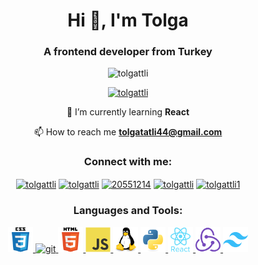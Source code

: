 <h1 align="center">Hi 👋, I'm Tolga</h1>
<h3 align="center">A frontend developer from Turkey</h3>
<div align="center">
  <p> <img src="https://komarev.com/ghpvc/?username=tolgattli&label=Profile%20views&color=b40e0e&style=flat-square"
      alt="tolgattli" /> </p>

  <p> <a href="https://twitter.com/tolgattli" target="blank"><img
        src="https://img.shields.io/twitter/follow/tolgattli?logo=twitter&style=for-the-badge" alt="tolgattli" /></a>
  </p>

  🌱 I’m currently learning **React**

  📫 How to reach me **tolgatatli44@gmail.com**

  <h3>Connect with me:</h3>
  <p>
    <a href="https://twitter.com/tolgattli" target="blank"><img align="center"
        src="https://raw.githubusercontent.com/rahuldkjain/github-profile-readme-generator/master/src/images/icons/Social/twitter.svg"
        alt="tolgattli" height="30" width="40" /></a>
    <a href="https://linkedin.com/in/tolgattli" target="blank"><img align="center"
        src="https://raw.githubusercontent.com/rahuldkjain/github-profile-readme-generator/master/src/images/icons/Social/linked-in-alt.svg"
        alt="tolgattli" height="30" width="40" /></a>
    <a href="https://stackoverflow.com/users/20551214" target="blank"><img align="center"
        src="https://raw.githubusercontent.com/rahuldkjain/github-profile-readme-generator/master/src/images/icons/Social/stack-overflow.svg"
        alt="20551214" height="30" width="40" /></a>
    <a href="https://instagram.com/tolgattli" target="blank"><img align="center"
        src="https://raw.githubusercontent.com/rahuldkjain/github-profile-readme-generator/master/src/images/icons/Social/instagram.svg"
        alt="tolgattli" height="30" width="40" /></a>
    <a href="https://www.hackerrank.com/tolgattli1" target="blank"><img align="center"
        src="https://raw.githubusercontent.com/rahuldkjain/github-profile-readme-generator/master/src/images/icons/Social/hackerrank.svg"
        alt="tolgattli1" height="30" width="40" /></a>
  </p>

  <h3>Languages and Tools:</h3>
  <p><a href="https://www.w3schools.com/css/" target="_blank"
      rel="noreferrer"> <img
        src="https://raw.githubusercontent.com/devicons/devicon/master/icons/css3/css3-original-wordmark.svg" alt="css3"
        width="40" height="40" /> </a> <a href="https://git-scm.com/" target="_blank" rel="noreferrer"> <img
        src="https://www.vectorlogo.zone/logos/git-scm/git-scm-icon.svg" alt="git" width="40" height="40" /> </a> <a
      href="https://www.w3.org/html/" target="_blank" rel="noreferrer"> <img
        src="https://raw.githubusercontent.com/devicons/devicon/master/icons/html5/html5-original-wordmark.svg"
        alt="html5" width="40" height="40" /> </a> <a href="https://developer.mozilla.org/en-US/docs/Web/JavaScript"
      target="_blank" rel="noreferrer"> <img
        src="https://raw.githubusercontent.com/devicons/devicon/master/icons/javascript/javascript-original.svg"
        alt="javascript" width="40" height="40" /> </a> <a href="https://www.linux.org/" target="_blank"
      rel="noreferrer"> <img
        src="https://raw.githubusercontent.com/devicons/devicon/master/icons/linux/linux-original.svg" alt="linux"
        width="40" height="40" /> </a> <a href="https://www.python.org" target="_blank" rel="noreferrer"> <img
        src="https://raw.githubusercontent.com/devicons/devicon/master/icons/python/python-original.svg" alt="python"
        width="40" height="40" /> </a> <a href="https://reactjs.org/" target="_blank" rel="noreferrer"> <img
        src="https://raw.githubusercontent.com/devicons/devicon/master/icons/react/react-original-wordmark.svg"
        alt="react" width="40" height="40" /> </a><a href="https://redux.js.org/" target="_blank" rel="noreferrer"> <img
        src="https://raw.githubusercontent.com/devicons/devicon/master/icons/redux/redux-original.svg"
        alt="react" width="40" height="40" /> </a> 
  <a href="https://tailwindcss.com/" target="_blank" rel="noreferrer"> <img
        src="https://raw.githubusercontent.com/devicons/devicon/master/icons/tailwindcss/tailwindcss-plain.svg"
        alt="react" width="40" height="40" /> </a></p>
  <div />

